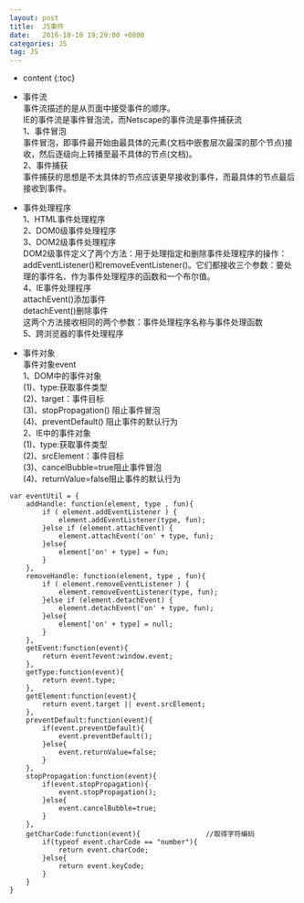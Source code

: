 ```yaml
---
layout: post
title:  JS事件
date:   2016-10-10 19:29:00 +0800
categories: JS
tag: JS
---
```


* content
{:toc}

- 事件流  
	事件流描述的是从页面中接受事件的顺序。  
	IE的事件流是事件冒泡流，而Netscape的事件流是事件捕获流  
	1、事件冒泡  
	事件冒泡，即事件最开始由最具体的元素(文档中嵌套层次最深的那个节点)接收，然后逐级向上转播至最不具体的节点(文档)。  
	2、事件捕获  
	事件捕获的思想是不太具体的节点应该更早接收到事件，而最具体的节点最后接收到事件。  

- 事件处理程序  
	1、HTML事件处理程序  
	2、DOM0级事件处理程序  
	3、DOM2级事件处理程序  
	DOM2级事件定义了两个方法：用于处理指定和删除事件处理程序的操作：addEventListener()和removeEventListener()。它们都接收三个参数：要处理的事件名、作为事件处理程序的函数和一个布尔值。  
	4、IE事件处理程序  
	attachEvent()添加事件  
	detachEvent()删除事件  
	这两个方法接收相同的两个参数：事件处理程序名称与事件处理函数  
	5、跨浏览器的事件处理程序  

- 事件对象  
	事件对象event  
	1、DOM中的事件对象  
	(1)、type:获取事件类型  
	(2)、target：事件目标  
	(3)、stopPropagation() 阻止事件冒泡  
	(4)、preventDefault() 阻止事件的默认行为  
	2、IE中的事件对象  
	(1)、type:获取事件类型  
	(2)、srcElement：事件目标  
	(3)、cancelBubble=true阻止事件冒泡  
	(4)、returnValue=false阻止事件的默认行为   
	

```
var eventUtil = {
	addHandle: function(element, type , fun){
		if ( element.addEventListener ) {
			element.addEventListener(type, fun);
		}else if (element.attachEvent) {
			element.attachEvent('on' + type, fun);
		}else{
			element['on' + type] = fun;
		}
	},
	removeHandle: function(element, type , fun){
		if ( element.removeEventListener ) {
			element.removeEventListener(type, fun);
		}else if (element.detachEvent) {
			element.detachEvent('on' + type, fun);
		}else{
			element['on' + type] = null;
		}
	},
	getEvent:function(event){
        return event?event:window.event;
    },
	getType:function(event){
		return event.type;
	},
	getElement:function(event){
		return event.target || event.srcElement;
	},
	preventDefault:function(event){
		if(event.preventDefault){
		  	event.preventDefault();
		}else{
		  	event.returnValue=false;
		}
	},
	stopPropagation:function(event){
		if(event.stopPropagation){
	 		event.stopPropagation();
		}else{
	 		event.cancelBubble=true;
		}
	},
	getCharCode:function(event){				//取得字符编码
		if(typeof event.charCode == "number"){
			return event.charCode;
		}else{
			return event.keyCode;
		}
	}
}
```